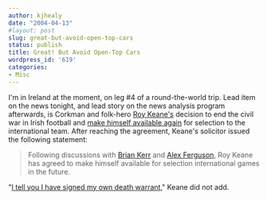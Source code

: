 ```yaml
---
author: kjhealy
date: "2004-04-13"
#layout: post
slug: great-but-avoid-open-top-cars
status: publish
title: Great! But Avoid Open-Top Cars
wordpress_id: '619'
categories:
- Misc
---
```


I'm in Ireland at the moment, on leg \#4 of a round-the-world trip. Lead item on the news tonight, and lead story on the news analysis program afterwards, is Corkman and folk-hero [Roy Keane's](http://hjem.get2net.dk/mufc/squad/16.htm) decision to end the civil war in Irish football and [make himself available again](http://www.rte.ie/sport/2004/0413/keaneroy.html) for selection to the international team. After reaching the agreement, Keane's solicitor issued the following statement:

> Following discussions with [Brian Kerr](http://news.bbc.co.uk/sport2/hi/football/internationals/republic_of_ireland/2697905.stm) and [Alex Ferguson](http://hem.passagen.se/bully/Man_ferguson.html), Roy Keane has agreed to make himself available for selection international games in the future.

"[I tell you I have signed my own death warrant](http://www2.cruzio.com/~sbarrett/mcollins.htm)," Keane did not add.
